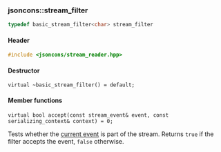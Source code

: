 ### jsoncons::stream_filter

```c++
typedef basic_stream_filter<char> stream_filter
```

#### Header
```c++
#include <jsoncons/stream_reader.hpp>
```

#### Destructor

    virtual ~basic_stream_filter() = default;

#### Member functions

    virtual bool accept(const stream_event& event, const serializing_context& context) = 0;
Tests whether the [current event](stream_event.md) is part of the stream. Returns `true` if the filter accepts the event, `false` otherwise.

